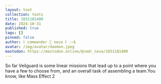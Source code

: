 ```yaml
---
layout: toot
collection: toots
title: 1031181400
date: 2024-10-31
published: true
tags: []
pinned: false
author: ⸸ commander ░ nova ⸸ :~$
avatar: /img/avatar/daemon.jpeg
mastodon: https://mastodon.online/@cmdr_nova/1031181400
---
```


So far Veilguard is some linear missions that lead up to a point where you have a few to choose from, and an overall task of assembling a team.You know, like Mass Effect 2
